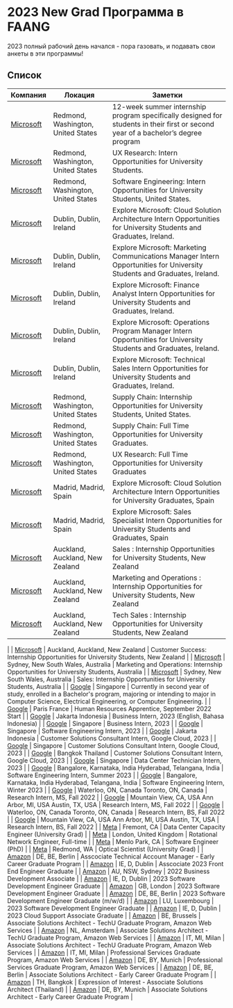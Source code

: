 # 2023 New Grad Программа в FAANG

2023 полный рабочий день начался - пора газовать, и подавать свои анкеты в эти программы!

## Список

| Компания  |  Локация |  Заметки |
|---|---|-------------|
|[Microsoft](https://careers.microsoft.com/students/us/en/job/1388848/Explore-Microsoft-Intern-Opportunities-for-University-Students) | Redmond, Washington, United States | 12-week summer internship program specifically designed for students in their first or second year of a bachelor’s degree program |
| [Microsoft](https://careers.microsoft.com/students/us/en/job/1375832/UX-Research-Intern-Opportunities-for-University-Students) | Redmond, Washington, United States | UX Research: Intern Opportunities for University Students. |
| [Microsoft](https://careers.microsoft.com/students/us/en/job/1388845/Software-Engineering-Intern-Opportunities-for-University-Students-United-States) | Redmond, Washington, United States | Software Engineering: Intern Opportunities for University Students, United States. |
| [Microsoft](https://careers.microsoft.com/students/us/en/job/1448509/Explore-Microsoft-Cloud-Solution-Architecture-Intern-Opportunities-for-University-Students-and-Graduates-Ireland) | Dublin, Dublin, Ireland | Explore Microsoft: Cloud Solution Architecture Intern Opportunities for University Students and Graduates, Ireland. |
| [Microsoft](https://careers.microsoft.com/students/us/en/job/1448507/Explore-Microsoft-Marketing-Communications-Manager-Intern-Opportunities-for-University-Students-and-Graduates-Ireland) |Dublin, Dublin, Ireland | Explore Microsoft: Marketing Communications Manager Intern Opportunities for University Students and Graduates, Ireland. |
| [Microsoft](https://careers.microsoft.com/students/us/en/job/1448506/Explore-Microsoft-Finance-Analyst-Intern-Opportunities-for-University-Students-and-Graduates-Ireland) | Dublin, Dublin, Ireland | Explore Microsoft: Finance Analyst Intern Opportunities for University Students and Graduates, Ireland. |
| [Microsoft](https://careers.microsoft.com/students/us/en/job/1448505/Explore-Microsoft-Operations-Program-Manager-Intern-Opportunities-for-University-Students-and-Graduates-Ireland) | Dublin, Dublin, Ireland | Explore Microsoft: Operations Program Manager Intern Opportunities for University Students and Graduates, Ireland. |
| [Microsoft](https://careers.microsoft.com/students/us/en/job/1448504/Explore-Microsoft-Technical-Sales-Intern-Opportunities-for-University-Students-and-Graduates-Ireland) | Dublin, Dublin, Ireland | Explore Microsoft: Technical Sales Intern Opportunities for University Students and Graduates, Ireland. |
| [Microsoft](https://careers.microsoft.com/students/us/en/job/1443212/Supply-Chain-Internship-Opportunities-for-University-Students-United-States) | Redmond, Washington, United States | Supply Chain: Internship Opportunities for University Students, United States. |
| [Microsoft](https://careers.microsoft.com/students/us/en/job/1383818/Supply-Chain-Full-Time-Opportunities-for-University-Graduates) | Redmond, Washington, United States | Supply Chain: Full Time Opportunities for University Graduates. |
| [Microsoft](https://careers.microsoft.com/students/us/en/job/1375831/UX-Research-Full-Time-Opportunities-for-University-Graduates) | Redmond, Washington, United States | UX Research: Full Time Opportunities for University Graduates |
| [Microsoft](https://careers.microsoft.com/students/us/en/job/1447431/Explore-Microsoft-Cloud-Solution-Architecture-Intern-Opportunities-for-University-Graduates-Spain) | Madrid, Madrid, Spain | Explore Microsoft: Cloud Solution Architecture Intern Opportunities for University Graduates, Spain |
| [Microsoft](https://careers.microsoft.com/students/us/en/job/1447429/Explore-Microsoft-Sales-Specialist-Intern-Opportunities-for-University-Students-and-Graduates-Spain) | Madrid, Madrid, Spain | Explore Microsoft: Sales Specialist Intern Opportunities for University Students and Graduates, Spain |
| [Microsoft](https://careers.microsoft.com/students/us/en/job/1424994/Sales-Internship-Opportunities-for-University-Students-New-Zealand) | Auckland, Auckland, New Zealand | Sales : Internship Opportunities for University Students, New Zealand |
| [Microsoft](https://careers.microsoft.com/students/us/en/job/1425001/Marketing-and-Operations-Internship-Opportunities-for-University-Students-New-Zealand) | Auckland, Auckland, New Zealand | Marketing and Operations : Internship Opportunities for University Students, New Zealand |
| [Microsoft](https://careers.microsoft.com/students/us/en/job/1424989/Tech-Sales-Internship-Opportunities-for-University-Students-New-Zealand) | Auckland, Auckland, New Zealand | Tech Sales : Internship Opportunities for University Students, New Zealand
|
| [Microsoft](https://careers.microsoft.com/students/us/en/job/1424987/Customer-Success-Internship-Opportunities-for-University-Students-New-Zealand) | Auckland, Auckland, New Zealand | Customer Success: Internship Opportunities for University Students, New Zealand |
| [Microsoft](https://careers.microsoft.com/students/us/en/job/1424751/Marketing-and-Operations-Internship-Opportunities-for-University-Students-Australia) | Sydney, New South Wales, Australia | Marketing and Operations: Internship Opportunities for University Students, Australia |
| [Microsoft](https://careers.microsoft.com/students/us/en/job/1424743/Sales-Internship-Opportunities-for-University-Students-Australia) | Sydney, New South Wales, Australia | Sales: Internship Opportunities for University Students, Australia |
| [Google](https://careers.google.com/jobs/results/88088266219102918-student-training-in-engineering-program-step-intern-2023/?employment_type=INTERN&jid=171815001&q=STEP&src=Online%2FTOPS%2FTOPS_site) | Singapore | Currently in second year of study, enrolled in a Bachelor's program, majoring or intending to major in Computer Science, Electrical Engineering, or Computer Engineering. |
| [Google](https://careers.google.com/jobs/results/134678146227020486-human-resources-apprentice-september-2022-start/?employment_type=INTERN&jid=171815001&q=STEP&src=Online%2FTOPS%2FTOPS_site) | Paris France | Human Resources Apprentice, September 2022 Start |
| [Google](https://careers.google.com/jobs/results/106851108950811334-business-intern-2023-english-bahasa-indonesia/?employment_type=INTERN&jid=171815001&q=Intern&src=Online%2FTOPS%2FTOPS_site) | Jakarta Indonesia | Business Intern, 2023 (English, Bahasa Indonesia) |
| [Google](https://careers.google.com/jobs/results/98287112740053702-business-intern-2023/?employment_type=INTERN&jid=171815001&q=Intern&src=Online%2FTOPS%2FTOPS_site) | Singapore | Business Intern, 2023 |
| [Google](https://careers.google.com/jobs/results/135233369534276294-software-engineering-intern-2023/?employment_type=INTERN&jid=171815001&q=Intern&src=Online%2FTOPS%2FTOPS_site) | Singapore | Software Engineering Intern, 2023 |
| [Google](https://careers.google.com/jobs/results/119144023685243590-customer-solutions-consultant-intern-google-cloud-2023/?employment_type=INTERN&jid=171815001&q=Intern&src=Online%2FTOPS%2FTOPS_site) | Jakarta Indonesia | Customer Solutions Consultant Intern, Google Cloud, 2023 |
| [Google](https://careers.google.com/jobs/results/73097095189275334-customer-engineering-intern-google-cloud-2023/?employment_type=INTERN&jid=171815001&q=Intern&src=Online%2FTOPS%2FTOPS_site) | Singapore | Customer Solutions Consultant Intern, Google Cloud, 2023 |
| [Google](https://careers.google.com/jobs/results/128305120208134854-customer-solutions-consultant-intern-google-cloud-2023/?employment_type=INTERN&jid=171815001&q=Intern&src=Online%2FTOPS%2FTOPS_site) | Bangkok Thailand | Customer Solutions Consultant Intern, Google Cloud, 2023 |
| [Google](https://careers.google.com/jobs/results/102007525080998598-data-center-technician-intern-2023/?employment_type=INTERN&jid=171815001&q=Intern&src=Online%2FTOPS%2FTOPS_site) | Singapore | Data Center Technician Intern, 2023 |
| [Google](https://careers.google.com/jobs/results/80503484702433990-software-engineering-intern-summer-2023/?employment_type=INTERN&jid=171815001&q=Intern&src=Online%2FTOPS%2FTOPS_site) | Bangalore, Karnataka, India Hyderabad, Telangana, India  | Software Engineering Intern, Summer 2023 |
| [Google](https://careers.google.com/jobs/results/80503484702433990-software-engineering-intern-summer-2023/?employment_type=INTERN&jid=171815001&q=Intern&src=Online%2FTOPS%2FTOPS_site) | Bangalore, Karnataka, India Hyderabad, Telangana, India  | Software Engineering Intern, Winter 2023 |
| [Google](https://careers.google.com/jobs/results/86281321241813702-research-intern-ms-fall-2022/?employment_type=INTERN&jid=171815001&q=Intern&src=Online%2FTOPS%2FTOPS_site) | Waterloo, ON, Canada Toronto, ON, Canada  | Research Intern, MS, Fall 2022 |
| [Google](https://careers.google.com/jobs/results/136155168677733062-research-intern-ms-fall-2022/?employment_type=INTERN&jid=171815001&q=Intern&src=Online%2FTOPS%2FTOPS_site) | Mountain View, CA, USA Ann Arbor, MI, USA Austin, TX, USA  | Research Intern, MS, Fall 2022 |
| [Google](https://careers.google.com/jobs/results/119083051633255110-research-intern-bs-fall-2022/?employment_type=INTERN&jid=171815001&q=Intern&src=Online%2FTOPS%2FTOPS_site) | Waterloo, ON, Canada Toronto, ON, Canada  | Research Intern, BS, Fall 2022 |
| [Google](https://careers.google.com/jobs/results/123569333952488134-research-intern-bs-fall-2022/?employment_type=INTERN&jid=171815001&page=2&q=Intern&src=Online%2FTOPS%2FTOPS_site) | Mountain View, CA, USA Ann Arbor, MI, USA Austin, TX, USA  | Research Intern, BS, Fall 2022 |
| [Meta](https://www.metacareers.com/v2/jobs/937971466905665/) | Fremont, CA | Data Center Capacity Engineer (University Grad) |
| [Meta](https://www.metacareers.com/v2/jobs/157461816462830/) | London, United Kingdom | Rotational Network Engineer, Full-time |
| [Meta](https://www.metacareers.com/v2/jobs/392880372695597/) | Menlo Park, CA | Software Engineer (PhD) |
| [Meta](https://www.metacareers.com/v2/jobs/602266631520935/) | Redmond, WA | Optical Scientist (University Grad) |
| [Amazon](https://www.amazon.jobs/en/jobs/2204678/asscociate-technical-account-manager-early-career-graduate-program) | DE, BE, Berlin | Asscociate Technical Account Manager - Early Career Graduate Program |
| [Amazon](https://www.amazon.jobs/en/jobs/2204325/2023-front-end-engineer-graduate) | IE, D, Dublin | Asscociate 2023 Front End Engineer Graduate |
| [Amazon](https://www.amazon.jobs/en/jobs/2202190/2022-business-development-associate) | AU, NSW, Sydney | 2022 Business Development Associate |
| [Amazon](https://www.amazon.jobs/en/jobs/2201717/2023-software-development-engineer-graduate) | IE, D, Dublin | 2023 Software Development Engineer Graduate |
| [Amazon](https://www.amazon.jobs/en/jobs/2201713/2023-software-development-engineer-graduate) | GB, London | 2023 Software Development Engineer Graduate |
| [Amazon](https://www.amazon.jobs/en/jobs/2201701/2023-software-development-engineer-graduate-m-w-d) | DE, BE, Berlin | 2023 Software Development Engineer Graduate (m/w/d) |
| [Amazon](https://www.amazon.jobs/en/jobs/2201698/2023-software-development-engineer-graduate) | LU, Luxembourg | 2023 Software Development Engineer Graduate |
| [Amazon](https://www.amazon.jobs/en/jobs/2201625/2023-cloud-support-associate-graduate) | IE, D, Dublin | 2023 Cloud Support Associate Graduate |
| [Amazon](https://www.amazon.jobs/en/jobs/2198519/associate-solutions-architect-techu-graduate-program-amazon-web-services) | BE, Brussels | Associate Solutions Architect - TechU Graduate Program, Amazon Web Services |
| [Amazon](https://www.amazon.jobs/en/jobs/2195328/associate-solutions-architect-techu-graduate-program-amazon-web-services) | NL, Amsterdam | Associate Solutions Architect - TechU Graduate Program, Amazon Web Services |
| [Amazon](https://www.amazon.jobs/en/jobs/2195210/associate-solutions-architect-techu-graduate-program-amazon-web-services) | IT, MI, Milan | Associate Solutions Architect - TechU Graduate Program, Amazon Web Services |
| [Amazon](https://www.amazon.jobs/en/jobs/2195068/professional-services-graduate-program-amazon-web-services) | IT, MI, Milan | Professional Services Graduate Program, Amazon Web Services |
| [Amazon](https://www.amazon.jobs/en/jobs/2193699/professional-services-graduate-program-amazon-web-services) | DE, BY, Munich | Professional Services Graduate Program, Amazon Web Services |
| [Amazon](https://www.amazon.jobs/en/jobs/2193324/associate-solutions-architect-early-career-graduate-program) | DE, BE, Berlin | Associate Solutions Architect - Early Career Graduate Program |
| [Amazon](https://www.amazon.jobs/en/jobs/2192451/expression-of-interest-associate-solutions-architect-thailand) | TH, Bangkok | Expression of Interest - Associate Solutions Architect (Thailand) |
| [Amazon](https://www.amazon.jobs/en/jobs/2189471/associate-solutions-architect-early-career-graduate-program) | DE, BY, Munich | Associate Solutions Architect - Early Career Graduate Program |

